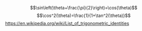 $$\sin\left(\theta+\frac{\pi}{2}\right)=\cos(\theta)$$
$$\cos^2(\theta)=\frac{1}{1+\tan^2(\theta)}$$
https://en.wikipedia.org/wiki/List_of_trigonometric_identities
